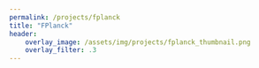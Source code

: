 ```yaml
---
permalink: /projects/fplanck
title: "FPlanck"
header:
    overlay_image: /assets/img/projects/fplanck_thumbnail.png
    overlay_filter: .3
---
```

